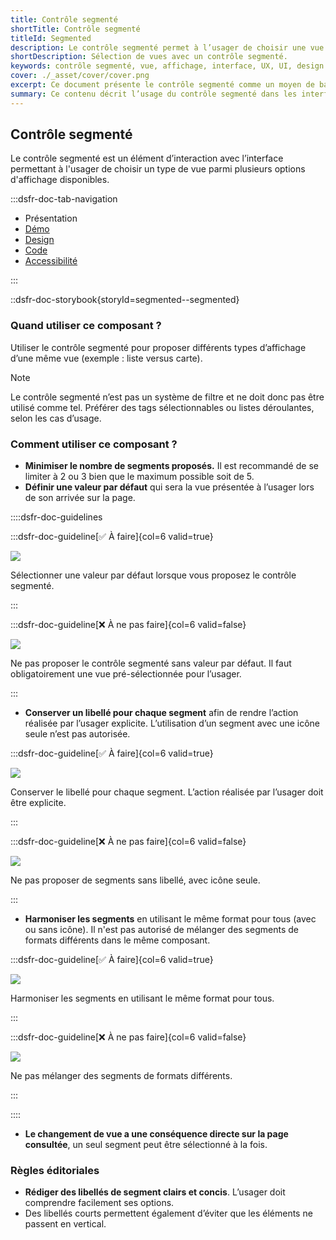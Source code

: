 ```yaml
---
title: Contrôle segmenté
shortTitle: Contrôle segmenté
titleId: Segmented
description: Le contrôle segmenté permet à l’usager de choisir une vue parmi plusieurs options d’affichage disponibles dans une interface.
shortDescription: Sélection de vues avec un contrôle segmenté.
keywords: contrôle segmenté, vue, affichage, interface, UX, UI, design system, libellé, navigation, accessibilité
cover: ./_asset/cover/cover.png
excerpt: Ce document présente le contrôle segmenté comme un moyen de basculer entre différentes vues d’un même contenu tout en assurant clarté et cohérence dans l’interface.
summary: Ce contenu décrit l’usage du contrôle segmenté dans les interfaces pour permettre à l’usager de basculer entre plusieurs types d’affichage d’un même contenu, comme une vue en liste ou en carte. Il insiste sur les bonnes pratiques à respecter telles que la limitation du nombre de segments, la nécessité d’un libellé clair pour chaque option et l’obligation d’une valeur par défaut. Ce guide s’adresse aux concepteurs et développeurs souhaitant garantir une navigation fluide, explicite et accessible.
---
```


## Contrôle segmenté

Le contrôle segmenté est un élément d’interaction avec l’interface permettant à l'usager de choisir un type de vue parmi plusieurs options d'affichage disponibles.

:::dsfr-doc-tab-navigation

- Présentation
- [Démo](./demo/index.md)
- [Design](./design/index.md)
- [Code](./code/index.md)
- [Accessibilité](./accessibility/index.md)

:::

::dsfr-doc-storybook{storyId=segmented--segmented}

### Quand utiliser ce composant ?

Utiliser le contrôle segmenté pour proposer différents types d’affichage d’une même vue (exemple : liste versus carte).

> [!NOTE]
> Le contrôle segmenté n’est pas un système de filtre et ne doit donc pas être utilisé comme tel. Préférer des tags sélectionnables ou listes déroulantes, selon les cas d’usage.

### Comment utiliser ce composant ?

- **Minimiser le nombre de segments proposés.** Il est recommandé de se limiter à 2 ou 3 bien que le maximum possible soit de 5.
- **Définir une valeur par défaut** qui sera la vue présentée à l’usager lors de son arrivée sur la page.

::::dsfr-doc-guidelines

:::dsfr-doc-guideline[✅ À faire]{col=6 valid=true}

![](./_asset/use/do-1.png)

Sélectionner une valeur par défaut lorsque vous proposez le contrôle segmenté.

:::

:::dsfr-doc-guideline[❌ À ne pas faire]{col=6 valid=false}

![](./_asset/use/dont-1.png)

Ne pas proposer le contrôle segmenté sans valeur par défaut. Il faut obligatoirement une vue pré-sélectionnée pour l’usager.

:::

- **Conserver un libellé pour chaque segment** afin de rendre l’action réalisée par l’usager explicite. L’utilisation d’un segment avec une icône seule n’est pas autorisée.

:::dsfr-doc-guideline[✅ À faire]{col=6 valid=true}

![](./_asset/use/do-2.png)

Conserver le libellé pour chaque segment. L’action réalisée par l’usager doit être explicite.

:::

:::dsfr-doc-guideline[❌ À ne pas faire]{col=6 valid=false}

![](./_asset/use/dont-2.png)

Ne pas proposer de segments sans libellé, avec icône seule.

:::

- **Harmoniser les segments** en utilisant le même format pour tous (avec ou sans icône). Il n'est pas autorisé de mélanger des segments de formats différents dans le même composant.

:::dsfr-doc-guideline[✅ À faire]{col=6 valid=true}

![](./_asset/use/do-3.png)

Harmoniser les segments en utilisant le même format pour tous.

:::

:::dsfr-doc-guideline[❌ À ne pas faire]{col=6 valid=false}

![](./_asset/use/dont-3.png)

Ne pas mélanger des segments de formats différents.

:::

::::

- **Le changement de vue a une conséquence directe sur la page consultée**, un seul segment peut être sélectionné à la fois.

### Règles éditoriales

- **Rédiger des libellés de segment clairs et concis**. L’usager doit comprendre facilement ses options.
- Des libellés courts permettent également d’éviter que les éléments ne passent en vertical.


